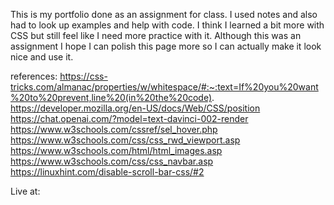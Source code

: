 This is my portfolio done as an assignment for class. I used notes and also had to look up examples and help with code. I think I learned a bit more with CSS but still feel like I need more practice with it. Although this was an assignment I hope I can polish this page more so I can actually make it look nice and use it.

references: 
https://css-tricks.com/almanac/properties/w/whitespace/#:~:text=If%20you%20want%20to%20prevent,line%20(in%20the%20code).
https://developer.mozilla.org/en-US/docs/Web/CSS/position
https://chat.openai.com/?model=text-davinci-002-render
https://www.w3schools.com/cssref/sel_hover.php
https://www.w3schools.com/css/css_rwd_viewport.asp
https://www.w3schools.com/html/html_images.asp
https://www.w3schools.com/css/css_navbar.asp
https://linuxhint.com/disable-scroll-bar-css/#2

Live at: 

